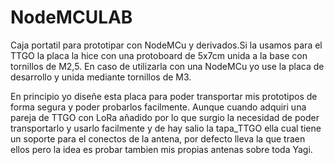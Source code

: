 ﻿# NodeMCULAB

Caja portatil para prototipar con NodeMCu y derivados.Si la usamos para el TTGO la placa la hice con una protoboard de 5x7cm unida a la base con tornillos de M2,5.
En caso de utilizarla con una NodeMCu yo use la placa de desarrollo y unida mediante tornillos de M3.













En principio yo diseñe esta placa para poder transportar mis prototipos  de forma segura y poder probarlos facilmente. Aunque cuando adquiri una pareja de TTGO con LoRa añadido por lo que surgio la necesidad de poder transportarlo y usarlo facilmente y de hay salio la tapa_TTGO ella cual tiene un soporte para el conectos de la antena, por defecto lleva la que traen ellos pero la idea es probar tambien mis propias antenas sobre toda Yagi.

